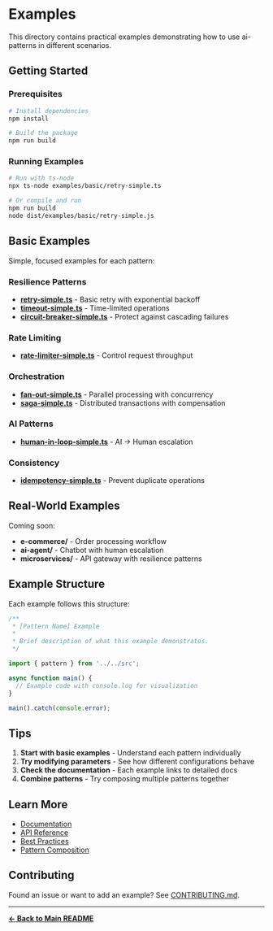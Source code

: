 # Examples

This directory contains practical examples demonstrating how to use ai-patterns in different scenarios.

## Getting Started

### Prerequisites

```bash
# Install dependencies
npm install

# Build the package
npm run build
```

### Running Examples

```bash
# Run with ts-node
npx ts-node examples/basic/retry-simple.ts

# Or compile and run
npm run build
node dist/examples/basic/retry-simple.js
```

## Basic Examples

Simple, focused examples for each pattern:

### Resilience Patterns

- **[retry-simple.ts](./basic/retry-simple.ts)** - Basic retry with exponential backoff
- **[timeout-simple.ts](./basic/timeout-simple.ts)** - Time-limited operations
- **[circuit-breaker-simple.ts](./basic/circuit-breaker-simple.ts)** - Protect against cascading failures

### Rate Limiting

- **[rate-limiter-simple.ts](./basic/rate-limiter-simple.ts)** - Control request throughput

### Orchestration

- **[fan-out-simple.ts](./basic/fan-out-simple.ts)** - Parallel processing with concurrency
- **[saga-simple.ts](./basic/saga-simple.ts)** - Distributed transactions with compensation

### AI Patterns

- **[human-in-loop-simple.ts](./basic/human-in-loop-simple.ts)** - AI → Human escalation

### Consistency

- **[idempotency-simple.ts](./basic/idempotency-simple.ts)** - Prevent duplicate operations

## Real-World Examples

Coming soon:

- **e-commerce/** - Order processing workflow
- **ai-agent/** - Chatbot with human escalation
- **microservices/** - API gateway with resilience patterns

## Example Structure

Each example follows this structure:

```typescript
/**
 * [Pattern Name] Example
 *
 * Brief description of what this example demonstrates.
 */

import { pattern } from '../../src';

async function main() {
  // Example code with console.log for visualization
}

main().catch(console.error);
```

## Tips

1. **Start with basic examples** - Understand each pattern individually
2. **Try modifying parameters** - See how different configurations behave
3. **Check the documentation** - Each example links to detailed docs
4. **Combine patterns** - Try composing multiple patterns together

## Learn More

- [Documentation](../docs/)
- [API Reference](../docs/api-reference.md)
- [Best Practices](../docs/guides/best-practices.md)
- [Pattern Composition](../docs/guides/composition.md)

## Contributing

Found an issue or want to add an example? See [CONTRIBUTING.md](../CONTRIBUTING.md).

---

**[← Back to Main README](../README.md)**
